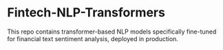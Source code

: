 # Fintech-NLP-Transformers

This repo contains transformer-based NLP models specifically fine-tuned for financial text sentiment analysis, deployed in production.
